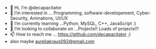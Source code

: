- 👋 Hi, I’m @decapacitator
- 👀 I’m interested in ... Programming, software-developement, Cyber-Security, Animations, UI/UX
- 🌱 I’m currently learning ...Python, MySQL, C++, JavaScript :)
- 💞️ I’m looking to collaborate on ...Projects!! Loads of projects!!!
- 📫 How to reach me ... https://github.com/decapacitator ;)
- also maybe aureliakraus092@gmail.com 

<!---
decapacitator/decapacitator is a ✨ special ✨ repository because its `README.md` (this file) appears on your GitHub profile.
You can click the Preview link to take a look at your changes.
--->
